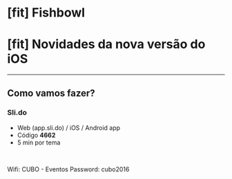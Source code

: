# [fit] Fishbowl
# [fit] Novidades da nova versão do iOS

---

## Como vamos fazer?

### Sli.do

- Web (app.sli.do) / iOS / Android app
- Código **4662**
- 5 min por tema

<br>

Wifi: CUBO - Eventos
Password: cubo2016 